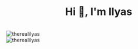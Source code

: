 <h1 align="center">Hi 👋, I'm Ilyas</h1>

<br>
<div><div><img src="https://github-readme-stats.vercel.app/api?username=therealilyas&show_icons=true&locale=en" alt="therealilyas" /><div>
<div><img  src="https://github-readme-streak-stats.herokuapp.com/?user=therealilyas&" alt="therealilyas" /></div></div>
